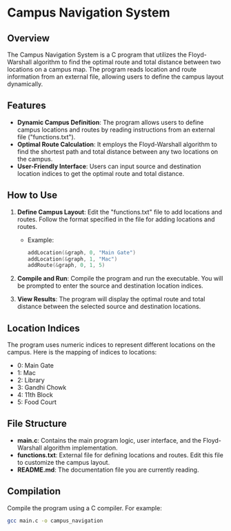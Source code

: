 # Campus Navigation System

## Overview

The Campus Navigation System is a C program that utilizes the Floyd-Warshall algorithm to find the optimal route and total distance between two locations on a campus map. The program reads location and route information from an external file, allowing users to define the campus layout dynamically.

## Features

- **Dynamic Campus Definition**: The program allows users to define campus locations and routes by reading instructions from an external file ("functions.txt").
- **Optimal Route Calculation**: It employs the Floyd-Warshall algorithm to find the shortest path and total distance between any two locations on the campus.
- **User-Friendly Interface**: Users can input source and destination location indices to get the optimal route and total distance.

## How to Use

1. **Define Campus Layout**: Edit the "functions.txt" file to add locations and routes. Follow the format specified in the file for adding locations and routes.
    - Example:
        ```c
        addLocation(&graph, 0, "Main Gate")
        addLocation(&graph, 1, "Mac")
        addRoute(&graph, 0, 1, 5)
        ```

2. **Compile and Run**: Compile the program and run the executable. You will be prompted to enter the source and destination location indices.

3. **View Results**: The program will display the optimal route and total distance between the selected source and destination locations.

## Location Indices

The program uses numeric indices to represent different locations on the campus. Here is the mapping of indices to locations:

- 0: Main Gate
- 1: Mac
- 2: Library
- 3: Gandhi Chowk
- 4: 11th Block
- 5: Food Court

## File Structure

- **main.c**: Contains the main program logic, user interface, and the Floyd-Warshall algorithm implementation.
- **functions.txt**: External file for defining locations and routes. Edit this file to customize the campus layout.
- **README.md**: The documentation file you are currently reading.

## Compilation

Compile the program using a C compiler. For example:

```bash
gcc main.c -o campus_navigation
